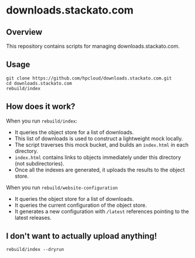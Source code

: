 # downloads.stackato.com

## Overview

This repository contains scripts for managing downloads.stackato.com.

## Usage

```shell
git clone https://github.com/hpcloud/downloads.stackato.com.git
cd downloads.stackato.com
rebuild/index
```

## How does it work?

When you run `rebuild/index`:
- It queries the object store for a list of downloads.
- This list of downloads is used to construct a lightweight mock locally.
- The script traverses this mock bucket, and builds an `index.html` in each directory.
- `index.html` contains links to objects immediately under this directory (not subdirectories).
- Once all the indexes are generated, it uploads the results to the object store.

When you run `rebuild/website-configuration`
- It queries the object store for a list of downloads.
- It queries the current configuration of the object store.
- It generates a new configuration with `/latest` references pointing to the latest releases.

## I don't want to actually upload anything!

```shell
rebuild/index --dryrun
```
